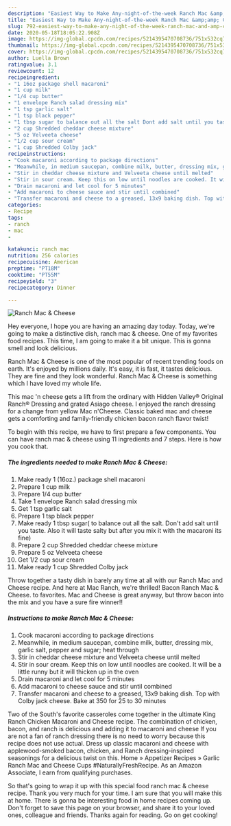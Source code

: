 ```yaml
---
description: "Easiest Way to Make Any-night-of-the-week Ranch Mac &amp;amp; Cheese"
title: "Easiest Way to Make Any-night-of-the-week Ranch Mac &amp;amp; Cheese"
slug: 792-easiest-way-to-make-any-night-of-the-week-ranch-mac-and-amp-cheese
date: 2020-05-18T18:05:22.908Z
image: https://img-global.cpcdn.com/recipes/5214395470708736/751x532cq70/ranch-mac-cheese-recipe-main-photo.jpg
thumbnail: https://img-global.cpcdn.com/recipes/5214395470708736/751x532cq70/ranch-mac-cheese-recipe-main-photo.jpg
cover: https://img-global.cpcdn.com/recipes/5214395470708736/751x532cq70/ranch-mac-cheese-recipe-main-photo.jpg
author: Luella Brown
ratingvalue: 3.1
reviewcount: 12
recipeingredient:
- "1 16oz package shell macaroni"
- "1 cup milk"
- "1/4 cup butter"
- "1 envelope Ranch salad dressing mix"
- "1 tsp garlic salt"
- "1 tsp black pepper"
- "1 tbsp sugar to balance out all the salt Dont add salt until you taste Also it will taste salty but after you mix it with the macaroni its fine"
- "2 cup Shredded cheddar cheese mixture"
- "5 oz Velveeta cheese"
- "1/2 cup sour cream"
- "1 cup Shredded Colby jack"
recipeinstructions:
- "Cook macaroni according to package directions"
- "Meanwhile, in medium saucepan, combine milk, butter, dressing mix, garlic salt, pepper and sugar; heat through"
- "Stir in cheddar cheese mixture and Velveeta cheese until melted"
- "Stir in sour cream. Keep this on low until noodles are cooked. It will be a little runny but it will thicken up in the oven"
- "Drain macaroni and let cool for 5 minutes"
- "Add macaroni to cheese sauce and stir until combined"
- "Transfer macaroni and cheese to a greased, 13x9 baking dish. Top with Colby jack cheese. Bake at 350 for 25 to 30 minutes"
categories:
- Recipe
tags:
- ranch
- mac
- 

katakunci: ranch mac  
nutrition: 256 calories
recipecuisine: American
preptime: "PT18M"
cooktime: "PT55M"
recipeyield: "3"
recipecategory: Dinner

---
```



![Ranch Mac &amp; Cheese](https://img-global.cpcdn.com/recipes/5214395470708736/751x532cq70/ranch-mac-cheese-recipe-main-photo.jpg)

Hey everyone, I hope you are having an amazing day today. Today, we're going to make a distinctive dish, ranch mac &amp; cheese. One of my favorites food recipes. This time, I am going to make it a bit unique. This is gonna smell and look delicious.

Ranch Mac &amp; Cheese is one of the most popular of recent trending foods on earth. It's enjoyed by millions daily. It's easy, it is fast, it tastes delicious. They are fine and they look wonderful. Ranch Mac &amp; Cheese is something which I have loved my whole life.

This mac &#39;n cheese gets a lift from the ordinary with Hidden Valley® Original Ranch® Dressing and grated Asiago cheese. I enjoyed the ranch dressing for a change from yellow Mac n&#39;Cheese. Classic baked mac and cheese gets a comforting and family-friendly chicken bacon ranch flavor twist!


To begin with this recipe, we have to first prepare a few components. You can have ranch mac &amp; cheese using 11 ingredients and 7 steps. Here is how you cook that.

<!--inarticleads1-->

##### The ingredients needed to make Ranch Mac &amp; Cheese:

1. Make ready 1 (16oz.) package shell macaroni
1. Prepare 1 cup milk
1. Prepare 1/4 cup butter
1. Take 1 envelope Ranch salad dressing mix
1. Get 1 tsp garlic salt
1. Prepare 1 tsp black pepper
1. Make ready 1 tbsp sugar( to balance out all the salt. Don&#39;t add salt until you taste. Also it will taste salty but after you mix it with the macaroni its fine)
1. Prepare 2 cup Shredded cheddar cheese mixture
1. Prepare 5 oz Velveeta cheese
1. Get 1/2 cup sour cream
1. Make ready 1 cup Shredded Colby jack


Throw together a tasty dish in barely any time at all with our Ranch Mac and Cheese recipe. And here at Mac Ranch, we&#39;re thrilled! Bacon Ranch Mac &amp; Cheese. to favorites. Mac and Cheese is great anyway, but throw bacon into the mix and you have a sure fire winner!! 

<!--inarticleads2-->

##### Instructions to make Ranch Mac &amp; Cheese:

1. Cook macaroni according to package directions
1. Meanwhile, in medium saucepan, combine milk, butter, dressing mix, garlic salt, pepper and sugar; heat through
1. Stir in cheddar cheese mixture and Velveeta cheese until melted
1. Stir in sour cream. Keep this on low until noodles are cooked. It will be a little runny but it will thicken up in the oven
1. Drain macaroni and let cool for 5 minutes
1. Add macaroni to cheese sauce and stir until combined
1. Transfer macaroni and cheese to a greased, 13x9 baking dish. Top with Colby jack cheese. Bake at 350 for 25 to 30 minutes


Two of the South&#39;s favorite casseroles come together in the ultimate King Ranch Chicken Macaroni and Cheese recipe. The combination of chicken, bacon, and ranch is delicious and adding it to macaroni and cheese If you are not a fan of ranch dressing there is no need to worry because this recipe does not use actual. Dress up classic macaroni and cheese with applewood-smoked bacon, chicken, and Ranch dressing-inspired seasonings for a delicious twist on this. Home » Appetizer Recipes » Garlic Ranch Mac and Cheese Cups #NaturallyFreshRecipe. As an Amazon Associate, I earn from qualifying purchases. 

So that's going to wrap it up with this special food ranch mac &amp; cheese recipe. Thank you very much for your time. I am sure that you will make this at home. There is gonna be interesting food in home recipes coming up. Don't forget to save this page on your browser, and share it to your loved ones, colleague and friends. Thanks again for reading. Go on get cooking!
